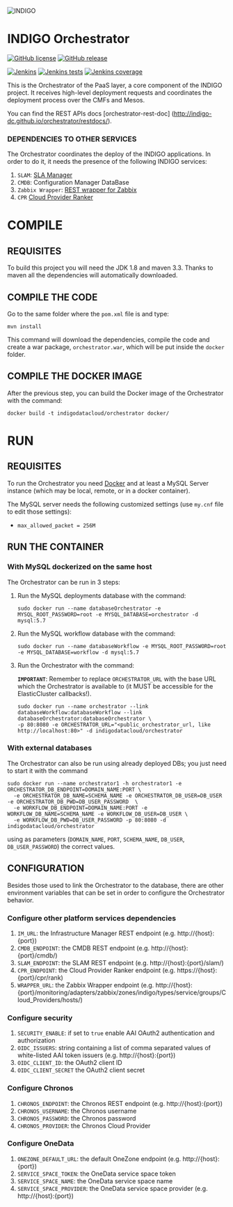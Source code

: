 ![INDIGO](https://pbs.twimg.com/media/Cldr8SHWYAA0JbY.png)

INDIGO Orchestrator
============================


[![GitHub license](https://img.shields.io/github/license/indigo-dc/orchestrator.svg?maxAge=2592000&style=flat-square)](https://github.com/indigo-dc/orchestrator/blob/master/LICENSE)
[![GitHub release](https://img.shields.io/github/release/indigo-dc/orchestrator.svg?maxAge=2592000&style=flat-square)](https://github.com/indigo-dc/orchestrator/releases/latest)

[![Jenkins](https://img.shields.io/jenkins/s/https/ci.cloud.reply.eu/job/INDIGO/orchestrator-unittest-master.svg?maxAge=2592000&style=flat-square)](https://ci.cloud.reply.eu/job/INDIGO/job/orchestrator-unittest-master/)
[![Jenkins tests](https://img.shields.io/jenkins/t/https/ci.cloud.reply.eu/job/INDIGO/orchestrator-unittest-master.svg?maxAge=2592000&style=flat-square)](https://ci.cloud.reply.eu/job/INDIGO/job/orchestrator-unittest-master/)
[![Jenkins coverage](https://img.shields.io/jenkins/c/https/ci.cloud.reply.eu/job/INDIGO/orchestrator-coverage-master.svg?maxAge=2592000&style=flat-square)](https://ci.cloud.reply.eu/job/INDIGO/job/orchestrator-coverage-master/)


This is the Orchestrator of the PaaS layer, a core component of the INDIGO project. It receives high-level deployment requests and coordinates the deployment process over the CMFs and Mesos.

You can find the REST APIs docs [orchestrator-rest-doc] (http://indigo-dc.github.io/orchestrator/restdocs/).

### DEPENDENCIES TO OTHER SERVICES

The Orchestrator coordinates the deploy of the INDIGO applications. In order to do it, it needs the presence of the following INDIGO services:

 1. `SLAM`: [SLA Manager](https://github.com/indigo-dc/slam)
 2. `CMDB`: Configuration Manager DataBase
 3. `Zabbix Wrapper`: [REST wrapper for Zabbix](https://github.com/indigo-dc/Monitoring)
 4. `CPR` [Cloud Provider Ranker](https://github.com/indigo-dc/CloudProviderRanker)





# COMPILE

## REQUISITES


To build this project you will need the JDK 1.8 and maven 3.3. Thanks to maven all the dependencies will automatically downloaded.

## COMPILE THE CODE


Go to the same folder where the `pom.xml` file is and type:
```
mvn install
```
This command will download the dependencies, compile the code and create a war package, `orchestrator.war`, which will be put inside the `docker` folder.


## COMPILE THE DOCKER IMAGE


After the previous step, you can build the Docker image of the Orchestrator with the command:
```
docker build -t indigodatacloud/orchestrator docker/ 
```



# RUN

## REQUISITES

To run the Orchestrator you need [Docker](https://www.docker.com) and at least a MySQL Server instance (which may be local, remote, or in a docker container). 

The MySQL server needs the following customized settings (use `my.cnf` file to edit those settings):
- `max_allowed_packet = 256M`

## RUN THE CONTAINER

### With MySQL dockerized on the same host
The Orchestrator can be run in 3 steps:

1. Run the MySQL deployments database with the command:

    ```
    sudo docker run --name databaseOrchestrator -e MYSQL_ROOT_PASSWORD=root -e MYSQL_DATABASE=orchestrator -d mysql:5.7
    ```

2. Run the MySQL workflow database with the command:

    ```
    sudo docker run --name databaseWorkflow -e MYSQL_ROOT_PASSWORD=root -e MYSQL_DATABASE=workflow -d mysql:5.7
    ```

3. Run the Orchestrator with the command:

	**`IMPORTANT`**: Remember to replace `ORCHESTRATOR_URL` with the base URL which the Orchestrator is available to (it MUST be accessible for the ElasticCluster callbacks!).

    ```
    sudo docker run --name orchestrator --link databaseWorkflow:databaseWorkflow --link databaseOrchestrator:databaseOrchestrator \
    -p 80:8080 -e ORCHESTRATOR_URL="<public_orchestrator_url, like http://localhost:80>" -d indigodatacloud/orchestrator
    ```

### With external databases

The Orchestrator can also be run using already deployed DBs; you just need to start it with the command
```
sudo docker run --name orchestrator1 -h orchestrator1 -e ORCHESTRATOR_DB_ENDPOINT=DOMAIN_NAME:PORT \
  -e ORCHESTRATOR_DB_NAME=SCHEMA_NAME -e ORCHESTRATOR_DB_USER=DB_USER -e ORCHESTRATOR_DB_PWD=DB_USER_PASSWORD  \
  -e WORKFLOW_DB_ENDPOINT=DOMAIN_NAME:PORT -e WORKFLOW_DB_NAME=SCHEMA_NAME -e WORKFLOW_DB_USER=DB_USER \
  -e WORKFLOW_DB_PWD=DB_USER_PASSWORD -p 80:8080 -d indigodatacloud/orchestrator
```
using as parameters (`DOMAIN_NAME`, `PORT`, `SCHEMA_NAME`, `DB_USER`, `DB_USER_PASSWORD`) the correct values.

## CONFIGURATION

Besides those used to link the Orchestrator to the database, there are other environment variables that can be set in order to configure the Orchestrator behavior.

### Configure other platform services dependencies
 1. `IM_URL`: the Infrastructure Manager REST endpoint (e.g. http://{host}:{port})
 2. `CMDB_ENDPOINT`: the CMDB REST endpoint (e.g. http://{host}:{port}/cmdb/)
 3. `SLAM_ENDPOINT`: the SLAM REST endpoint (e.g. http://{host}:{port}/slam/)
 4. `CPR_ENDPOINT`: the Cloud Provider Ranker endpoint (e.g. https://{host}:{port}/cpr/rank)
 5. `WRAPPER_URL`: the Zabbix Wrapper endpoint (e.g. http://{host}:{port}/monitoring/adapters/zabbix/zones/indigo/types/service/groups/Cloud_Providers/hosts/)

### Configure security
 1. `SECURITY_ENABLE`: if set to `true` enable AAI OAuth2 authentication and authorization
 2. `OIDC_ISSUERS`: string containing a list of comma separated values of white-listed AAI token issuers (e.g. http://{host}:{port})
 3. `OIDC_CLIENT_ID`: the OAuth2 client ID
 4. `OIDC_CLIENT_SECRET` the OAuth2 client secret
 
### Configure Chronos
 1. `CHRONOS_ENDPOINT`: the Chronos REST endpoint (e.g. http://{host}:{port})
 2. `CHRONOS_USERNAME`: the Chronos username
 3. `CHRONOS_PASSWORD`: the Chronos password
 4. `CHRONOS_PROVIDER`: the Chronos Cloud Provider
 
### Configure OneData
 1. `ONEZONE_DEFAULT_URL`: the default OneZone endpoint (e.g. http://{host}:{port})
 2. `SERVICE_SPACE_TOKEN`: the OneData service space token
 3. `SERVICE_SPACE_NAME`: the OneData service space name
 4. `SERVICE_SPACE_PROVIDER`: the OneData service space provider (e.g. http://{host}:{port})
  
